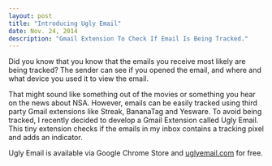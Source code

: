 ```yaml
---
layout: post
title: "Introducing Ugly Email"
date: Nov. 24, 2014
description: "Gmail Extension To Check If Email Is Being Tracked."
---
```


Did you know that you know that the emails you receive most likely are being tracked? The sender can see if you opened the email, and where and what device you used it to view the email.
<!--break-->
That might sound like something out of the movies or something you hear on the news about NSA. However, emails can be easily tracked using third party Gmail extensions like Streak, BananaTag and Yesware.
To avoid being tracked, I recently decided to develop a Gmail Extension called Ugly Email. This tiny extension checks if the emails in my inbox contains a tracking pixel and adds an indicator.

Ugly Email is available via Google Chrome Store and [uglyemail.com](http://uglyemail.com) for free.
